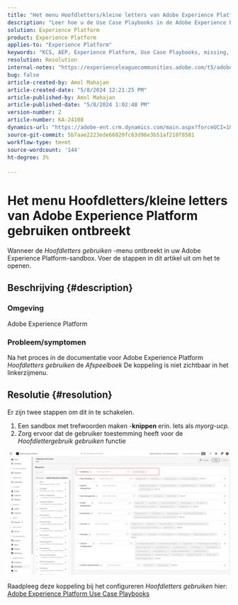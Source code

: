 ```yaml
---
title: "Het menu Hoofdletters/kleine letters van Adobe Experience Platform gebruiken ontbreekt"
description: "Leer hoe u de Use Case Playbooks in de Adobe Experience Platform kunt inschakelen."
solution: Experience Platform
product: Experience Platform
applies-to: "Experience Platform"
keywords: "KCS, AEP, Experience Platform, Use Case Playbooks, missing, permissions"
resolution: Resolution
internal-notes: "https://experienceleaguecommunities.adobe.com/t5/adobe-experience-platform/use-case-playbooks-not-visible/td-p/667573"
bug: false
article-created-by: Amol Mahajan
article-created-date: "5/8/2024 12:21:25 PM"
article-published-by: Amol Mahajan
article-published-date: "5/8/2024 1:02:48 PM"
version-number: 2
article-number: KA-24108
dynamics-url: "https://adobe-ent.crm.dynamics.com/main.aspx?forceUCI=1&pagetype=entityrecord&etn=knowledgearticle&id=170f9d76-350d-ef11-9f8a-6045bd045872"
source-git-commit: 5b7aae2223ede66020fc63d96e3b51af210f8581
workflow-type: tm+mt
source-wordcount: '144'
ht-degree: 3%

---
```


# Het menu Hoofdletters/kleine letters van Adobe Experience Platform gebruiken ontbreekt


Wanneer de *Hoofdletters gebruiken* -menu ontbreekt in uw Adobe Experience Platform-sandbox. Voer de stappen in dit artikel uit om het te openen.

## Beschrijving {#description}


### <b>Omgeving</b>

Adobe Experience Platform



### <b>Probleem/symptomen</b>

Na het proces in de documentatie voor Adobe Experience Platform *Hoofdletters gebruiken* de *Afspeelboek* De koppeling is niet zichtbaar in het linkerzijmenu.


## Resolutie {#resolution}


Er zijn twee stappen om dit in te schakelen.

1. Een sandbox met trefwoorden maken -<b>knippen</b> erin. Iets als *myorg-ucp.*
2. Zorg ervoor dat de gebruiker toestemming heeft voor de *Hoofdlettergebruik gebruiken* functie




![](assets/dae7e4cb-8400-ef11-a1fe-6045bd006b25.png)



Raadpleeg deze koppeling bij het configureren *Hoofdletters gebruiken* hier: [Adobe Experience Platform Use Case Playbooks](https://experienceleague.adobe.com/en/docs/experience-platform/use-case-playbooks/playbooks/get-started)
